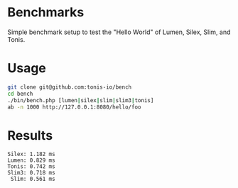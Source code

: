 # Benchmarks

Simple benchmark setup to test the "Hello World" of Lumen, Silex, Slim, and Tonis.

# Usage

```sh
git clone git@github.com:tonis-io/bench
cd bench
./bin/bench.php [lumen|silex|slim|slim3|tonis]
ab -n 1000 http://127.0.0.1:8080/hello/foo
```

# Results

```
Silex: 1.182 ms
Lumen: 0.829 ms
Tonis: 0.742 ms
Slim3: 0.718 ms
 Slim: 0.561 ms
```
